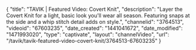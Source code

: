 {
    "title": "TAVIK | Featured Video: Covert Knit",
    "description": "Layer the Covert Knit for a light, basic look you'll wear all season. Featuring snaps at the side and a whip stitch detail adds on style.",
    "channelid": "3764513",
    "videoid": "67603235",
    "date_created": "1441041672",
    "date_modified": "1471993020",
    "type": "captivate",
    "layout": "channelVideo",
    "url": "\/tavik\/tavik-featured-video-covert-knit\/3764513-67603235"
}